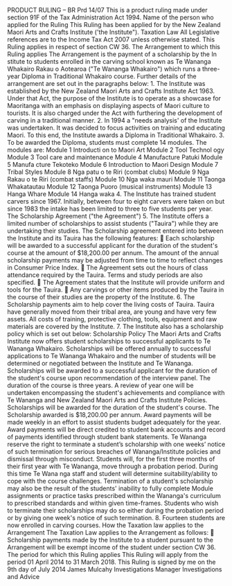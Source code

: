 PRODUCT RULING – BR Prd 14/07 This is a product ruling made under section 91F of the Tax Administration Act 1994. Name of the person who applied for the Ruling This Ruling has been applied for by the New Zealand Maori Arts and Crafts Institute ('the Institute"). Taxation Law All Legislative references are to the Income Tax Act 2007 unless otherwise stated. This Ruling applies in respect of section CW 36. The Arrangement to which this Ruling applies The Arrangement is the payment of a scholarship by the In stitute to students enrolled in the carving school known as Te Wananga Whakairo Rakau o Aotearoa ("Te Wananga Whakairo") which runs a three-year Diploma in Traditional Whakairo course. Further details of the arrangement are set out in the paragraphs below: 1. The Institute was established by the New Zealand Maori Arts and Crafts Institute Act 1963. Under that Act, the purpose of the Institute is to operate as a showcase for Maoritanga with an emphasis on displaying aspects of Maori culture to tourists. It is also charged under the Act with furthering the development of carving in a traditional manner. 2. In 1994 a "needs analysis' of the Institute was undertaken. It was decided to focus activities on training and educating Maori. To this end, the Institute awards a Diploma in Traditional Whakairo. 3. To be awarded the Diploma, students must complete 14 modules. The modules are: Module 1 Introducti on to Maori Art Module 2 Tool Technol ogy Module 3 Tool care and maintenance Module 4 Manufacture Patuki Module 5 Manufa cture Tekoteko Module 6 Introduction to Maori Design Module 7 Tribal Styles Module 8 Nga patu o te Riri (combat clubs) Module 9 Nga Rakau o te Riri (combat staffs) Module 10 Nga waka mauri Module 11 Taonga Whakatautau Module 12 Taonga Puoro (musical instruments) Module 13 Hanga Whare Module 14 Hanga waka 4. The Institute has trained student carvers since 1967. Initially, between four to eight carvers were taken on but since 1983 the intake has been limited to three to five students per year. The Scholarship Agreement ("the Agreement") 5. The Institute offers a limited number of scholarships to assist students ("Tauira") while they are undertaking their studies. The Scholarship agreement entered into between the Institute and its Tauira has the following features:  Each scholarship will be awarded to a successful applicant for the duration of the student's course at the amount of $18,200.00 per annum. The amount of the annual scholarship payments may be adjusted from time to time to reflect changes in Consumer Price Index.  The Agreement sets out the hours of class attendance required by the Tauira. Terms and study periods are also specified.  The Agreement states that the Institute will provide uniform and tools for the Tauira.  Any carvings or other items produced by the Tauira in the course of their studies are the property of the Institute. 6. The Scholarship payments aim to help cover the living costs of Tauira. Tauira have generally moved from their tribal area, are young and have very few assets. All costs of training, protective clothing, tools, equipment and raw materials are covered by the Institute. 7. The Institute also has a scholarship policy which is set out below: Scholarship Policy The Maori Arts and Crafts Institute now offers student scholarships to successful applicants to Te Wananga Whakairo. Scholarships will be offered annually to successful applications to Te Wananga Whakairo and the number of students will be determined or negotiated between the Institute and Te Wananga. Scholarships will be awarded to a successful applicant for the duration of the student's course upon recommendation of the interview panel. The duration of the course is three years. A review of year one will be undertaken encompassing the student's achievements and compliance with Te Wananga and New Zealand Maori Arts and Crafts Institute Policies. Scholarships will be awarded for the duration of the student's course. The Scholarship awarded is $18,200.00 per annum. Award payments will be made weekly in an effort to assist students budget adequately for the year. Award payments will be direct credited to student bank accounts and record of payments identified through student bank statements. Te Wananga reserve the right to terminate a student’s scholarship with one weeks’ notice of such termination for serious breaches of Wananga/Institute policies and dismissal through misconduct. Students will, for the first three months of their first year with Te Wananga, move through a probation period. During this time Te Wana nga staff and student will determine suitability/ability to cope with the course challenges. Termination of a student's scholarship may also be the result of the students' inability to fully complete Module assignments or practice tasks prescribed within the Wananga's curriculum to prescribed standards and within given time-frames. Students who wish to terminate their scholarships may do so either during the probation period or by giving one week's notice of such termination. 8. Fourteen students are now enrolled in carving courses. How the Taxation law applies to the Arrangement The Taxation Law applies to the Arrangement as follows:  Scholarship payments made by the Institute to a student pursuant to the Arrangement will be exempt income of the student under section CW 36. The period for which this Ruling applies This Ruling will apply from the period 01 April 2014 to 31 March 2018. This Ruling is signed by me on the 9th day of July 2014 James Mulcahy Investigations Manager Investigations and Advice
